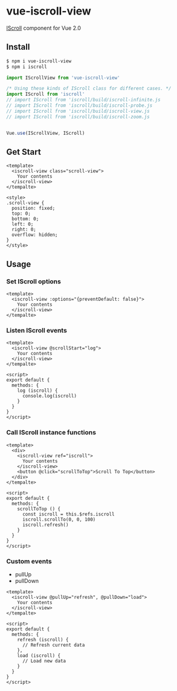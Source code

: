 # vue-iscroll-view

[IScroll](https://github.com/cubiq/iscroll) component for Vue 2.0

## Install

```bash
$ npm i vue-iscroll-view
$ npm i iscroll
```

```javascript
import IScrollView from 'vue-iscroll-view'

/* Using these kinds of IScroll class for different cases. */
import IScroll from 'iscroll'
// import IScroll from 'iscroll/build/iscroll-infinite.js
// import IScroll from 'iscroll/build/iscroll-probe.js
// import IScroll from 'iscroll/build/iscroll-view.js
// import IScroll from 'iscroll/build/iscroll-zoom.js


Vue.use(IScrollView, IScroll)
```

## Get Start

```vue
<template>
  <iscroll-view class="scroll-view">
    Your contents
  </iscroll-view>
</tempalte>

<style>
.scroll-view {
  position: fixed;
  top: 0;
  bottom: 0;
  left: 0;
  right: 0;
  overflow: hidden;
}
</style>
```

## Usage

### Set IScroll options

```vue
<template>
  <iscroll-view :options="{preventDefault: false}">
    Your contents
  </iscroll-view>
</tempalte>
```

### Listen IScroll events

```vue
<template>
  <iscroll-view @scrollStart="log">
    Your contents
  </iscroll-view>
</tempalte>

<script>
export default {
  methods: {
    log (iscroll) {
      console.log(iscroll)
    }
  }
}
</script>
```

### Call IScroll instance functions

```vue
<template>
  <div>
    <iscroll-view ref="iscroll">
      Your contents
    </iscroll-view>
    <button @click="scrollToTop">Scroll To Top</button>
  </div>
</tempalte>

<script>
export default {
  methods: {
    scrollToTop () {
      const iscroll = this.$refs.iscroll
      iscroll.scrollTo(0, 0, 100)
      iscroll.refresh()
    }
  }
}
</script>
```

### Custom events

- pullUp
- pullDown

```vue
<template>
  <iscroll-view @pullUp="refresh", @pullDown="load">
    Your contents
  </iscroll-view>
</tempalte>

<script>
export default {
  methods: {
    refresh (iscroll) {
      // Refresh current data
    },
    load (iscroll) {
      // Load new data
    }
  }
}
</script>
```
